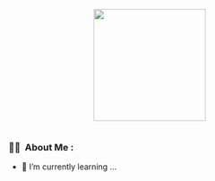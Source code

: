 <p align="center"><img src="https://cdn.dribbble.com/users/1787323/screenshots/11310814/media/68a74a05ea35cabb76bbd27b00a8d9f3.png" width="200"/></p>


<p align="center"><img src="https://komarev.com/ghpvc/?username=nabilwebteq&style=flat-square&color=blue" alt=""></p>

### 🧑‍💻 &nbsp;About Me :

- 🌱 I’m currently learning ...
